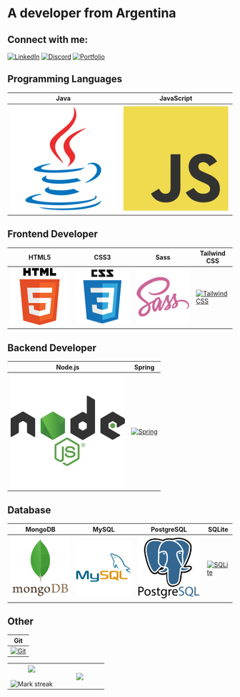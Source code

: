 # A developer from Argentina

## Connect with me:

[![LinkedIn](https://www.vectorlogo.zone/logos/linkedin/linkedin-icon.svg)](https://www.linkedin.com/in/ghioldieduardo/) [![Discord](https://www.vectorlogo.zone/logos/discordapp/discordapp-icon.svg)](#) [![Portfolio](https://www.vectorlogo.zone/logos/google_chrome/google_chrome-icon.svg)](#)


## Programming Languages

| Java | JavaScript |
|------|------------|
| [![Java](https://raw.githubusercontent.com/devicons/devicon/master/icons/java/java-original.svg)](https://www.java.com) | [![JavaScript](https://raw.githubusercontent.com/devicons/devicon/master/icons/javascript/javascript-original.svg)](https://developer.mozilla.org/en-US/docs/Web/JavaScript) |

## Frontend Developer

| HTML5 | CSS3 | Sass | Tailwind CSS |
|-------|------|------|--------------|
| [![HTML5](https://raw.githubusercontent.com/devicons/devicon/master/icons/html5/html5-original-wordmark.svg)](https://www.w3.org/html/) | [![CSS3](https://raw.githubusercontent.com/devicons/devicon/master/icons/css3/css3-original-wordmark.svg)](https://www.w3schools.com/css/) | [![Sass](https://raw.githubusercontent.com/devicons/devicon/master/icons/sass/sass-original.svg)](https://sass-lang.com) | [![Tailwind CSS](https://www.vectorlogo.zone/logos/tailwindcss/tailwindcss-icon.svg)](https://tailwindcss.com/) |

## Backend Developer

| Node.js | Spring |
|---------|--------|
| [![Node.js](https://raw.githubusercontent.com/devicons/devicon/master/icons/nodejs/nodejs-original-wordmark.svg)](https://nodejs.org) | [![Spring](https://www.vectorlogo.zone/logos/springio/springio-icon.svg)](https://spring.io/) |

## Database

| MongoDB | MySQL | PostgreSQL | SQLite |
|---------|-------|------------|--------|
| [![MongoDB](https://raw.githubusercontent.com/devicons/devicon/master/icons/mongodb/mongodb-original-wordmark.svg)](https://www.mongodb.com/) | [![MySQL](https://raw.githubusercontent.com/devicons/devicon/master/icons/mysql/mysql-original-wordmark.svg)](https://www.mysql.com/) | [![PostgreSQL](https://raw.githubusercontent.com/devicons/devicon/master/icons/postgresql/postgresql-original-wordmark.svg)](https://www.postgresql.org) | [![SQLite](https://www.vectorlogo.zone/logos/sqlite/sqlite-icon.svg)](https://www.sqlite.org/) |

## Other

| Git |
|-----|
| [![Git](https://www.vectorlogo.zone/logos/git-scm/git-scm-icon.svg)](https://git-scm.com/) |

<!--- stats & Trophy (start) -->
<p align="center">
  <!--- stats (start) -->
<table align="center">
<tr border="none">
<td width="50%" align="center">
  
  <img  align="center"  src="https://github-readme-stats.vercel.app/api?username=EdGhioldi&theme=dark&show_icons=true&count_private=true" />
  <br></br>
  <img  title="🔥 Get streak stats for your profile at git.io/streak-stats" alt="Mark streak" src="https://github-readme-streak-stats.herokuapp.com/?user=EdGhioldi&theme=dark&hide_border=false" /> 
</td>

<td width="50%" align="center">

  <img  align="center"  src="https://github-readme-stats.anuraghazra1.vercel.app/api/top-langs/?username=EdGhioldi&theme=dark&hide_border=false&no-bg=true&no-frame=true&langs_count=10"/>
  
  </td>
</tr>
</table>
<!--- stats (end) -->

